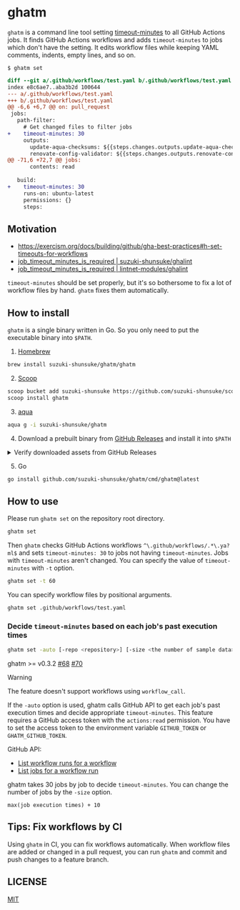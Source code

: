 # ghatm

`ghatm` is a command line tool setting [timeout-minutes](https://docs.github.com/en/actions/using-workflows/workflow-syntax-for-github-actions#jobsjob_idtimeout-minutes) to all GitHub Actions jobs.
It finds GitHub Actions workflows and adds `timeout-minutes` to jobs which don't have the setting.
It edits workflow files while keeping YAML comments, indents, empty lines, and so on.

```console
$ ghatm set
```

```diff
diff --git a/.github/workflows/test.yaml b/.github/workflows/test.yaml
index e8c6ae7..aba3b2d 100644
--- a/.github/workflows/test.yaml
+++ b/.github/workflows/test.yaml
@@ -6,6 +6,7 @@ on: pull_request
 jobs:
   path-filter:
     # Get changed files to filter jobs
+    timeout-minutes: 30
     outputs:
       update-aqua-checksums: ${{steps.changes.outputs.update-aqua-checksums}}
       renovate-config-validator: ${{steps.changes.outputs.renovate-config-validator}}
@@ -71,6 +72,7 @@ jobs:
       contents: read
 
   build:
+    timeout-minutes: 30
     runs-on: ubuntu-latest
     permissions: {}
     steps:
```

## Motivation

- https://exercism.org/docs/building/github/gha-best-practices#h-set-timeouts-for-workflows
- [job_timeout_minutes_is_required | suzuki-shunsuke/ghalint](https://github.com/suzuki-shunsuke/ghalint/blob/main/docs/policies/012.md)
- [job_timeout_minutes_is_required | lintnet-modules/ghalint](https://github.com/lintnet-modules/ghalint/tree/main/workflow/job_timeout_minutes_is_required)

`timeout-minutes` should be set properly, but it's so bothersome to fix a lot of workflow files by hand.
`ghatm` fixes them automatically.

## How to install

`ghatm` is a single binary written in Go.
So you only need to put the executable binary into `$PATH`.

1. [Homebrew](https://brew.sh/)

```sh
brew install suzuki-shunsuke/ghatm/ghatm
```

2. [Scoop](https://scoop.sh/)

```sh
scoop bucket add suzuki-shunsuke https://github.com/suzuki-shunsuke/scoop-bucket
scoop install ghatm
```

3. [aqua](https://aquaproj.github.io/)

```sh
aqua g -i suzuki-shunsuke/ghatm
```

4. Download a prebuilt binary from [GitHub Releases](https://github.com/suzuki-shunsuke/ghatm/releases) and install it into `$PATH`

<details>
<summary>Verify downloaded assets from GitHub Releases</summary>

You can verify downloaded assets using some tools.

1. [GitHub CLI](https://cli.github.com/)
1. [slsa-verifier](https://github.com/slsa-framework/slsa-verifier)
1. [Cosign](https://github.com/sigstore/cosign)

--

1. GitHub CLI

ghatm >= v0.3.3

You can install GitHub CLI by aqua.

```sh
aqua g -i cli/cli
```

```sh
gh release download -R suzuki-shunsuke/ghatm v0.3.3 -p ghatm_darwin_arm64.tar.gz
gh attestation verify ghatm_darwin_arm64.tar.gz \
  -R suzuki-shunsuke/ghatm \
  --signer-workflow suzuki-shunsuke/go-release-workflow/.github/workflows/release.yaml
```

Output:

```
Loaded digest sha256:84298e8436f0b2c7f51cd4606848635471a11aaa03d7d0c410727630defe6b7e for file://ghatm_darwin_arm64.tar.gz
Loaded 1 attestation from GitHub API
✓ Verification succeeded!

sha256:84298e8436f0b2c7f51cd4606848635471a11aaa03d7d0c410727630defe6b7e was attested by:
REPO                                 PREDICATE_TYPE                  WORKFLOW
suzuki-shunsuke/go-release-workflow  https://slsa.dev/provenance/v1  .github/workflows/release.yaml@7f97a226912ee2978126019b1e95311d7d15c97a
```

2. slsa-verifier

You can install slsa-verifier by aqua.

```sh
aqua g -i slsa-framework/slsa-verifier
```

```sh
gh release download -R suzuki-shunsuke/ghatm v0.3.3 -p ghatm_darwin_arm64.tar.gz  -p multiple.intoto.jsonl
slsa-verifier verify-artifact ghatm_darwin_arm64.tar.gz \
  --provenance-path multiple.intoto.jsonl \
  --source-uri github.com/suzuki-shunsuke/ghatm \
  --source-tag v0.3.3
```

Output:

```
Verified signature against tlog entry index 137035428 at URL: https://rekor.sigstore.dev/api/v1/log/entries/108e9186e8c5677a421587935f03afc5f73475e880b6f05962c5be8726ccb5011b7bf62a5d2a58bb
Verified build using builder "https://github.com/slsa-framework/slsa-github-generator/.github/workflows/generator_generic_slsa3.yml@refs/tags/v2.0.0" at commit 1af80d4aa0b6cc45bda5677fd45202ee2b90e1fc
Verifying artifact ghatm_darwin_arm64.tar.gz: PASSED
```

3. Cosign

You can install Cosign by aqua.

```sh
aqua g -i sigstore/cosign
```

```sh
gh release download -R suzuki-shunsuke/ghatm v0.3.3
cosign verify-blob \
  --signature ghatm_0.3.3_checksums.txt.sig \
  --certificate ghatm_0.3.3_checksums.txt.pem \
  --certificate-identity-regexp 'https://github\.com/suzuki-shunsuke/go-release-workflow/\.github/workflows/release\.yaml@.*' \
  --certificate-oidc-issuer "https://token.actions.githubusercontent.com" \
  ghatm_0.3.3_checksums.txt
```

Output:

```
Verified OK
```

After verifying the checksum, verify the artifact.

```sh
cat ghatm_0.3.3_checksums.txt | sha256sum -c --ignore-missing
```

</details>

5. Go

```sh
go install github.com/suzuki-shunsuke/ghatm/cmd/ghatm@latest
```

## How to use

Please run `ghatm set` on the repository root directory.

```sh
ghatm set
```

Then `ghatm` checks GitHub Actions workflows `^\.github/workflows/.*\.ya?ml$` and sets `timeout-minutes: 30` to jobs not having `timeout-minutes`.
Jobs with `timeout-minutes` aren't changed.
You can specify the value of `timeout-minutes` with `-t` option.

```sh
ghatm set -t 60
```

You can specify workflow files by positional arguments.

```sh
ghatm set .github/workflows/test.yaml
```

### Decide `timeout-minutes` based on each job's past execution times

```sh
ghatm set -auto [-repo <repository>] [-size <the number of sample data>]
```

ghatm >= v0.3.2 [#68](https://github.com/suzuki-shunsuke/ghatm/issues/68) [#70](https://github.com/suzuki-shunsuke/ghatm/pull/70)

> [!warning]
> The feature doesn't support workflows using `workflow_call`.

If the `-auto` option is used, ghatm calls GitHub API to get each job's past execution times and decide appropriate `timeout-minutes`.
This feature requires a GitHub access token with the `actions:read` permission.
You have to set the access token to the environment variable `GITHUB_TOKEN` or `GHATM_GITHUB_TOKEN`.

GitHub API:

- [List workflow runs for a workflow](https://docs.github.com/en/rest/actions/workflow-runs?apiVersion=2022-11-28#list-workflow-runs-for-a-workflow)
- [List jobs for a workflow run](https://docs.github.com/en/rest/actions/workflow-jobs#list-jobs-for-a-workflow-run)

ghatm takes 30 jobs by job to decide `timeout-minutes`.
You can change the number of jobs by the `-size` option.

```
max(job execution times) + 10
```

## Tips: Fix workflows by CI

Using `ghatm` in CI, you can fix workflows automatically.
When workflow files are added or changed in a pull request, you can run `ghatm` and commit and push changes to a feature branch.

## LICENSE

[MIT](LICENSE)

